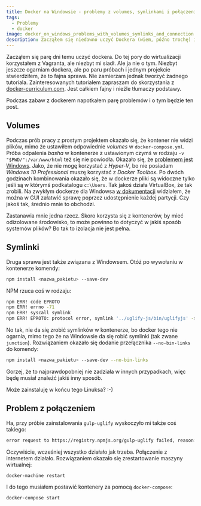 ```yaml
---
title: Docker na Windowsie - problemy z volumes, symlinkami i połączeniem
tags:
  - Problemy
  - docker
image: docker_on_windows_problems_with_volumes_symlinks_and_connection.png
description: Zacząłem się niedawno uczyć Dockera (wiem, późno trochę) i napotkałem parę problemów z nim związanych. Niestety, Windows się niezbyt lubi z dockerem.
---
```


Zacząłem się parę dni temu uczyć dockera. Do tej pory do wirtualizacji korzystałem z Vagranta, ale niezbyt mi siadł. Ale ja nie o tym. Niezbyt jeszcze ogarniam dockera, ale po paru próbach i jednym projekcie stwierdziłem, że to fajna sprawa. Nie zamierzam jednak tworzyć żadnego tutoriala. Zainteresowanych tutorialem zapraszam do skorzystania z [docker-curriculum.com](https://docker-curriculum.com/). Jest całkiem fajny i nieźle tłumaczy podstawy.

Podczas zabaw z dockerem napotkałem parę problemów i o tym będzie ten post.

<!-- truncate -->

## Volumes

Podczas prób pracy z prostym projektem okazało się, że kontener nie widzi plików, mimo że ustawiłem odpowiednie *volumes* w `docker-compose.yml`. Próba odpalenia *basha* w kontenerze z ustawionym czymś w rodzaju `-v "$PWD/":/var/www/html` też się nie powiodła. Okazało się, że [problemem jest Windows](https://docs.docker.com/compose/gettingstarted/#step-6-re-build-and-run-the-app-with-compose). Jako, że nie mogę korzystać z *Hyper-V*, bo nie posiadam *Windows 10 Professional* muszę korzystać z *Docker Toolbox*. Po dwóch godzinach kombinowania okazało się, że w dockerze pliki są widoczne tylko jeśli są w którymś podkatalogu `c:\Users`. Tak jakoś działa VirtualBox, że tak zrobili. Na zwykłym dockerze dla Windowsa [w dokumentacji](https://docs.docker.com/docker-for-windows/#shared-drives) widziałem, że można w GUI załatwić sprawę poprzez udostępnienie każdej partycji. Czy jakoś tak, średnio mnie to obchodzi.

Zastanawia mnie jedna rzecz. Skoro korzysta się z kontenerów, by mieć odizolowane środowisko, to może powinno to dotyczyć w jakiś sposób systemów plików? Bo tak to izolacja nie jest pełna.

## Symlinki

Druga sprawa jest także związana z Windowsem. Otóż po wywołaniu w kontenerze komendy:

```bash
npm install <nazwa_pakietu> --save-dev
```

NPM rzuca coś w rodzaju:

```bash
npm ERR! code EPROTO
npm ERR! errno -71
npm ERR! syscall symlink
npm ERR! EPROTO: protocol error, symlink '../uglify-js/bin/uglifyjs' -> 'var/www/html/node_modules/.bin/uglifyjs'
```

No tak, nie da się zrobić symlinków w kontenerze, bo docker tego nie ogarnia, mimo tego że na Windowsie da się robić symlinki (tak zwane `junction`). Rozwiązaniem okazało się dodanie przełącznika `--no-bin-links` do komendy:

```bash
npm install <nazwa_pakietu> --save-dev --no-bin-links
```

Gorzej, że to najprawdopobniej nie zadziała w innych przypadkach, więc będę musiał znaleźć jakiś inny sposób.

Może zainstaluję w końcu tego Linuksa? :-)


## Problem z połączeniem

Ha, przy próbie zainstalowania `gulp-uglify` wyskoczyło mi także coś takiego:

```bash
error request to https://registry.npmjs.org/gulp-uglify failed, reason: getaddrinfo EAI_AGAIN registry.npmjs.org:443
```

Oczywiście, wcześniej wszystko działało jak trzeba. Połączenie z internetem działało. Rozwiązaniem okazało się zrestartowanie maszyny wirtualnej:

```bash
docker-machine restart
```

I do tego musiałem postawić kontenery za pomocą `docker-compose`:

```bash
docker-compose start
```
